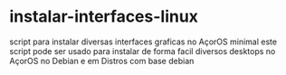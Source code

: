 # instalar-interfaces-linux
script para instalar diversas interfaces graficas no AçorOS minimal
este script pode ser usado para instalar de forma facil diversos desktops 
no AçorOS no Debian e em Distros com base debian 
